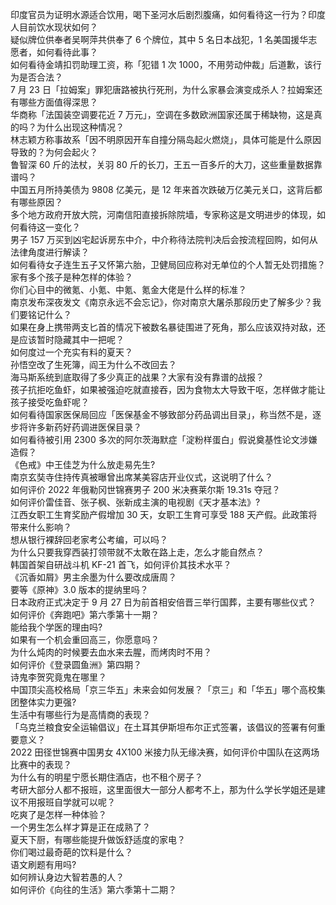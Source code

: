 印度官员为证明水源适合饮用，喝下圣河水后剧烈腹痛，如何看待这一行为？印度人目前饮水现状如何？  
疑似牌位供奉者吴啊萍共供奉了 6 个牌位，其中 5 名日本战犯，1 名美国援华志愿者，如何看待此事？  
如何看待金靖扣罚助理工资，称「犯错 1 次 1000，不用劳动仲裁」后道歉，该行为是否合法？  
7 月 23 日「拉姆案」罪犯唐路被执行死刑，为什么家暴会演变成杀人？拉姆案还有哪些方面值得深思？  
华商称「法国装空调要花近 7 万元」，空调在多数欧洲国家还属于稀缺物，这是真的吗？为什么出现这种情况？  
林志颖方称事故系「因不明原因开车自撞分隔岛起火燃烧」，具体可能是什么原因导致的？为何会起火？  
鲁智深 60 斤的法杖，关羽 80 斤的长刀，王五一百多斤的大刀，这些重量数据靠谱吗？  
中国五月所持美债为 9808 亿美元，是 12 年来首次跌破万亿美元关口，这背后都有哪些原因？  
多个地方政府开放大院，河南信阳直接拆除院墙，专家称这是文明进步的体现，如何看待这一变化？  
男子 157 万买到凶宅起诉房东中介，中介称待法院判决后会按流程回购，如何从法律角度进行解读？  
如何看待女子连生五子又怀第六胎，卫健局回应称对无单位的个人暂无处罚措施？家有多个孩子是种怎样的体验？  
你们心目中的微氪、小氪、中氪、氪金大佬是什么样的标准？  
南京发布深夜发文《南京永远不会忘记》，你对南京大屠杀那段历史了解多少？我们要铭记什么？  
如果在身上携带两支匕首的情况下被数名暴徒围进了死角，那么应该双持对敌，还是应该暂时隐藏其中一把呢？  
如何度过一个充实有料的夏天？  
孙悟空改了生死簿，阎王为什么不改回去？  
海马斯系统到底取得了多少真正的战果？大家有没有靠谱的战报？  
孩子抗拒吃鱼虾，如果被强迫吃就直接吞，因为食物太大导致干呕，怎样做才能让孩子接受吃鱼虾呢？  
如何看待国家医保局回应「医保基金不够致部分药品调出目录」，称当然不是，逐步将许多新药好药调进医保目录？  
如何看待被引用 2300 多次的阿尔茨海默症「淀粉样蛋白」假说奠基性论文涉嫌造假？  
《色戒》中王佳芝为什么放走易先生?  
南京玄奘寺住持传真被曝曾出席某美容店开业仪式，这说明了什么？  
如何评价 2022 年俄勒冈世锦赛男子 200 米决赛莱尔斯 19.31s 夺冠？  
如何评价雷佳音、张子枫、张新成主演的电视剧《天才基本法》?  
江西女职工生育奖励产假增加 30 天，女职工生育可享受 188 天产假。此政策将带来什么影响？  
想从银行裸辞回老家考公考编，可以吗？  
为什么只要我穿西装打领带就不太敢在路上走，怎么才能自然点？  
韩国首架自研战斗机 KF-21 首飞，如何评价其技术水平？  
《沉香如屑》男主余墨为什么要改成唐周？  
要等《原神》3.0 版本的提纳里吗？  
日本政府正式决定于 9 月 27 日为前首相安倍晋三举行国葬，主要有哪些仪式？  
如何评价《奔跑吧》第六季第十一期？  
能给我个学医的理由吗?  
如果有一个机会重回高三，你愿意吗？  
为什么炖肉的时候要去血水来去腥，而烤肉时不用？  
如何评价《登录圆鱼洲》第四期？  
诗鬼李贺究竟鬼在哪里？  
中国顶尖高校格局「京三华五」未来会如何发展？「京三」和「华五」哪个高校集团整体实力更强?  
生活中有哪些行为是高情商的表现？  
「乌克兰粮食安全运输倡议」在土耳其伊斯坦布尔正式签署，该倡议的签署有何重要意义？  
2022 田径世锦赛中国男女 4X100 米接力队无缘决赛，如何评价中国队在这两场比赛中的表现？  
为什么有的明星宁愿长期住酒店，也不租个房子？  
考研大部分人都不报班，这里面很大一部分人都考不上，那为什么学长学姐还是建议不用报班自学就可以呢？  
吃爽了是怎样一种体验？  
一个男生怎么样才算是正在成熟了？  
夏天下厨，有哪些能提升做饭舒适度的家电？  
你们喝过最奇葩的饮料是什么？  
语文刷题有用吗?  
如何辨认身边大智若愚的人？  
如何评价《向往的生活》第六季第十二期？  
